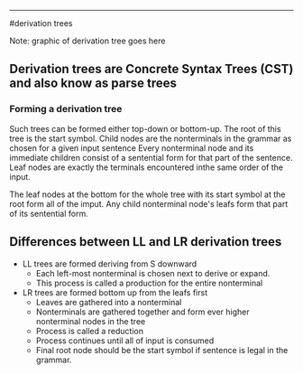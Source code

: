 
---
#derivation trees

Note: graphic of derivation tree goes here

## Derivation trees are Concrete Syntax Trees (CST) and also know as parse trees

### Forming a derivation tree

Such trees can be formed either top-down or bottom-up.
The root of this tree is the start symbol.
Child nodes are the nonterminals in the grammar as chosen for a given input sentence
Every nonterminal node and its immediate children consist of a sentential form for that part of the sentence.
Leaf nodes are exactly the terminals encountered inthe same order of the input.

The leaf nodes at the bottom for the whole tree with its start symbol at the root
form all of the imput.
Any child nonterminal node's leafs form that part  of its sentential form.

## Differences between LL and LR derivation trees

- LL trees are formed deriving from S downward
  * Each left-most nonterminal is chosen next to derive or expand.
  * This process is called a production for the entire nonterminal
- LR trees are formed bottom up from the leafs first
  * Leaves are gathered into a nonterminal
  * Nonterminals are gathered together and form ever higher nonterminal nodes in the tree
  * Process is called a reduction
  * Process continues until all of input is consumed
  * Final root node should be the start symbol if sentence is legal in the grammar.





